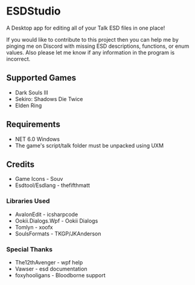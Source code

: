 # ESDStudio
A Desktop app for editing all of your Talk ESD files in one place!

If you would like to contribute to this project then you can help me by pinging me on Discord with missing ESD descriptions, functions, or enum values. Also please let me know if any information in the program is incorrect.
## Supported Games
- Dark Souls III
- Sekiro: Shadows Die Twice
- Elden Ring
## Requirements
- NET 6.0 Windows
- The game's script/talk folder must be unpacked using UXM
## Credits
- Game Icons - Souv
- Esdtool/Esdlang - thefifthmatt
### Libraries Used
- AvalonEdit - icsharpcode
- Ookii.Dialogs.Wpf - Ookii Dialogs
- Tomlyn - xoofx
- SoulsFormats - TKGP/JKAnderson
### Special Thanks
- The12thAvenger - wpf help
- Vawser - esd documentation
- foxyhooligans - Bloodborne support

